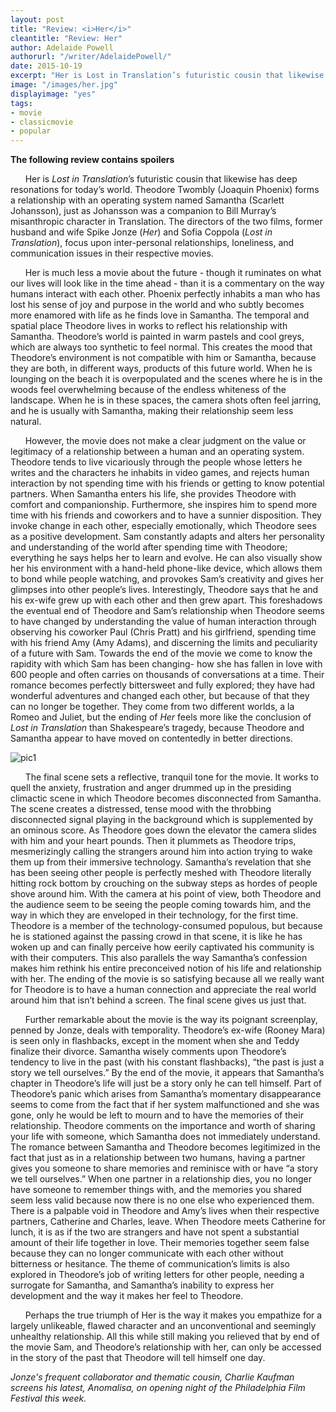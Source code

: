 ```yaml
---
layout: post
title: "Review: <i>Her</i>"
cleantitle: "Review: Her"
author: Adelaide Powell
authorurl: "/writer/AdelaidePowell/"
date: 2015-10-19
excerpt: "Her is Lost in Translation’s futuristic cousin that likewise has deep resonations for today’s world."
image: "/images/her.jpg"
displayimage: "yes"
tags: 
- movie
- classicmovie
- popular
---
```


**The following review contains spoilers**
	
&nbsp;&nbsp;&nbsp;&nbsp;&nbsp;&nbsp;Her is *Lost in Translation*’s futuristic cousin that likewise has deep resonations for today’s world. Theodore Twombly (Joaquin Phoenix) forms a relationship with an operating system named Samantha (Scarlett Johansson), just as Johansson was a companion to Bill Murray’s misanthropic character in Translation. The directors of the two films, former husband and wife Spike Jonze (*Her*) and Sofia Coppola (*Lost in Translation*), focus upon inter-personal relationships, loneliness, and communication issues in their respective movies. 

&nbsp;&nbsp;&nbsp;&nbsp;&nbsp;&nbsp;Her is much less a movie about the future - though it ruminates on what our lives will look like in the time ahead - than it is a commentary on the way humans interact with each other. Phoenix perfectly inhabits a man who has lost his sense of joy and purpose in the world and who subtly becomes more enamored with life as he finds love in Samantha. The temporal and spatial place Theodore lives in works to reflect his relationship with Samantha. Theodore’s world is painted in warm pastels and cool greys, which are always too synthetic to feel normal. This creates the mood that Theodore’s environment is not compatible with him or Samantha, because they are both, in different ways, products of this future world. When he is lounging on the beach it is overpopulated and the scenes where he is in the woods feel overwhelming because of the endless whiteness of the landscape. When he is in these spaces, the camera shots often feel jarring, and he is usually with Samantha, making their relationship seem less natural. 

&nbsp;&nbsp;&nbsp;&nbsp;&nbsp;&nbsp;However, the movie does not make a clear judgment on the value or legitimacy of a relationship between a human and an operating system. Theodore tends to live vicariously through the people whose letters he writes and the characters he inhabits in video games, and rejects human interaction by not spending time with his friends or getting to know potential partners. When Samantha enters his life, she provides Theodore with comfort and companionship. Furthermore, she inspires him to spend more time with his friends and coworkers and to have a sunnier disposition. They invoke change in each other, especially emotionally, which Theodore sees as a positive development. Sam constantly adapts and alters her personality and understanding of the world after spending time with Theodore; everything he says helps her to learn and evolve. He can also visually show her his environment with a hand-held phone-like device, which allows them to bond while people watching, and provokes Sam’s creativity and gives her glimpses into other people’s lives. Interestingly, Theodore says that he and his ex-wife grew up with each other and then grew apart. This foreshadows the eventual end of Theodore and Sam’s relationship when Theodore seems to have changed by understanding the value of human interaction through observing his coworker Paul (Chris Pratt) and his girlfriend, spending time with his friend Amy (Amy Adams), and discerning the limits and peculiarity of a future with Sam. Towards the end of the movie we come to know the rapidity with which Sam has been changing- how she has fallen in love with 600 people and often carries on thousands of conversations at a time. Their romance becomes perfectly bittersweet and fully explored; they have had wonderful adventures and changed each other, but because of that they can no longer be together. They come from two different worlds, a la Romeo and Juliet, but the ending of *Her* feels more like the conclusion of *Lost in Translation* than Shakespeare’s tragedy, because Theodore and Samantha appear to have moved on contentedly in better directions. 

![pic1](/images/her2.jpg) 

&nbsp;&nbsp;&nbsp;&nbsp;&nbsp;&nbsp;The final scene sets a reflective, tranquil tone for the movie. It works to quell the anxiety, frustration and anger drummed up in the presiding climactic scene in which Theodore becomes disconnected from Samantha. The scene creates a distressed, tense mood with the throbbing disconnected signal playing in the background which is supplemented by an ominous score. As Theodore goes down the elevator the camera slides with him and your heart pounds. Then it plummets as Theodore trips, mesmerizingly calling the strangers around him into action trying to wake them up from their immersive technology. Samantha’s revelation that she has been seeing other people is perfectly meshed with Theodore literally hitting rock bottom by crouching on the subway steps as hordes of people shove around him. With the camera at his point of view, both Theodore and the audience seem to be seeing the people coming towards him, and the way in which they are enveloped in their technology, for the first time. Theodore is a member of the technology-consumed populous, but because he is stationed against the passing crowd in that scene, it is like he has woken up and can finally perceive how eerily captivated his community is with their computers. This also parallels the way Samantha’s confession makes him rethink his entire preconceived notion of his life and relationship with her. The ending of the movie is so satisfying because all we really want for Theodore is to have a human connection and appreciate the real world around him that isn’t behind a screen. The final scene gives us just that.


&nbsp;&nbsp;&nbsp;&nbsp;&nbsp;&nbsp;Further remarkable about the movie is the way its poignant screenplay, penned by Jonze, deals with temporality. Theodore’s ex-wife (Rooney Mara) is seen only in flashbacks, except in the moment when she and Teddy finalize their divorce. Samantha wisely comments upon Theodore’s tendency to live in the past (with his constant flashbacks), “the past is just a story we tell ourselves.” By the end of the movie, it appears that Samantha’s chapter in Theodore’s life will just be a story only he can tell himself. Part of Theodore’s panic which arises from Samantha’s momentary disappearance seems to come from the fact that if her system malfunctioned and she was gone, only he would be left to mourn and to have the memories of their relationship. Theodore comments on the importance and worth of sharing your life with someone, which Samantha does not immediately understand. The romance between Samantha and Theodore becomes legitimized in the fact that just as in a relationship between two humans, having a partner gives you someone to share memories and reminisce with or have “a story we tell ourselves.” When one partner in a relationship dies, you no longer have someone to remember things with, and the memories you shared seem less valid because now there is no one else who experienced them. There is a palpable void in Theodore and Amy’s lives when their respective partners, Catherine and Charles, leave. When Theodore meets Catherine for lunch, it is as if the two are strangers and have not spent a substantial amount of their life together in love. Their memories together seem false because they can no longer communicate with each other without bitterness or hesitance. The theme of communication’s limits is also explored in Theodore’s job of writing letters for other people, needing a surrogate for Samantha, and Samantha’s inability to express her development and the way it makes her feel to Theodore. 

&nbsp;&nbsp;&nbsp;&nbsp;&nbsp;&nbsp;Perhaps the true triumph of Her is the way it makes you empathize for a largely unlikeable, flawed character and an unconventional and seemingly unhealthy relationship. All this while still making you relieved that by end of the movie Sam, and Theodore’s relationship with her, can only be accessed in the story of the past that Theodore will tell himself one day. 

*Jonze's frequent collaborator and thematic cousin, Charlie Kaufman screens his latest, Anomalisa, on opening night of the Philadelphia Film Festival this week.*
